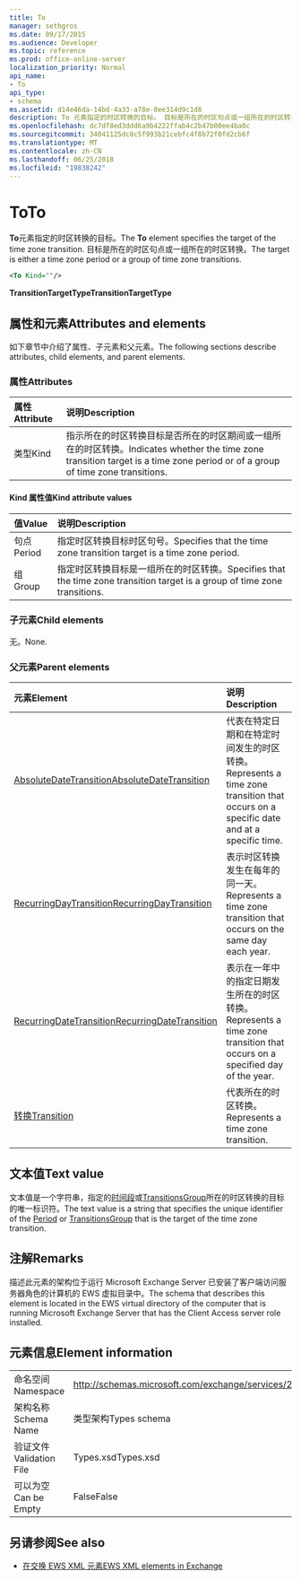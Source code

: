 ```yaml
---
title: To
manager: sethgros
ms.date: 09/17/2015
ms.audience: Developer
ms.topic: reference
ms.prod: office-online-server
localization_priority: Normal
api_name:
- To
api_type:
- schema
ms.assetid: d14e46da-14bd-4a33-a78e-8ee314d9c1d8
description: To 元素指定的时区转换的目标。 目标是所在的时区句点或一组所在的时区转换。
ms.openlocfilehash: dc7df8ed3ddd6a9b4222ffab4c2b47b00ee4ba0c
ms.sourcegitcommit: 34041125dc8c5f993b21cebfc4f8b72f0fd2cb6f
ms.translationtype: MT
ms.contentlocale: zh-CN
ms.lasthandoff: 06/25/2018
ms.locfileid: "19838242"
---
```

# <a name="to"></a><span data-ttu-id="ba63d-104">To</span><span class="sxs-lookup"><span data-stu-id="ba63d-104">To</span></span>

<span data-ttu-id="ba63d-105">**To**元素指定的时区转换的目标。</span><span class="sxs-lookup"><span data-stu-id="ba63d-105">The **To** element specifies the target of the time zone transition.</span></span> <span data-ttu-id="ba63d-106">目标是所在的时区句点或一组所在的时区转换。</span><span class="sxs-lookup"><span data-stu-id="ba63d-106">The target is either a time zone period or a group of time zone transitions.</span></span> 
  
```xml
<To Kind=""/>
```

 <span data-ttu-id="ba63d-107">**TransitionTargetType**</span><span class="sxs-lookup"><span data-stu-id="ba63d-107">**TransitionTargetType**</span></span>
## <a name="attributes-and-elements"></a><span data-ttu-id="ba63d-108">属性和元素</span><span class="sxs-lookup"><span data-stu-id="ba63d-108">Attributes and elements</span></span>

<span data-ttu-id="ba63d-109">如下章节中介绍了属性、子元素和父元素。</span><span class="sxs-lookup"><span data-stu-id="ba63d-109">The following sections describe attributes, child elements, and parent elements.</span></span>
  
### <a name="attributes"></a><span data-ttu-id="ba63d-110">属性</span><span class="sxs-lookup"><span data-stu-id="ba63d-110">Attributes</span></span>

|<span data-ttu-id="ba63d-111">**属性**</span><span class="sxs-lookup"><span data-stu-id="ba63d-111">**Attribute**</span></span>|<span data-ttu-id="ba63d-112">**说明**</span><span class="sxs-lookup"><span data-stu-id="ba63d-112">**Description**</span></span>|
|:-----|:-----|
|<span data-ttu-id="ba63d-113">类型</span><span class="sxs-lookup"><span data-stu-id="ba63d-113">Kind</span></span>  <br/> |<span data-ttu-id="ba63d-114">指示所在的时区转换目标是否所在的时区期间或一组所在的时区转换。</span><span class="sxs-lookup"><span data-stu-id="ba63d-114">Indicates whether the time zone transition target is a time zone period or of a group of time zone transitions.</span></span>  <br/> |
   
#### <a name="kind-attribute-values"></a><span data-ttu-id="ba63d-115">Kind 属性值</span><span class="sxs-lookup"><span data-stu-id="ba63d-115">Kind attribute values</span></span>

|<span data-ttu-id="ba63d-116">**值**</span><span class="sxs-lookup"><span data-stu-id="ba63d-116">**Value**</span></span>|<span data-ttu-id="ba63d-117">**说明**</span><span class="sxs-lookup"><span data-stu-id="ba63d-117">**Description**</span></span>|
|:-----|:-----|
|<span data-ttu-id="ba63d-118">句点</span><span class="sxs-lookup"><span data-stu-id="ba63d-118">Period</span></span>  <br/> |<span data-ttu-id="ba63d-119">指定时区转换目标时区句号。</span><span class="sxs-lookup"><span data-stu-id="ba63d-119">Specifies that the time zone transition target is a time zone period.</span></span>  <br/> |
|<span data-ttu-id="ba63d-120">组</span><span class="sxs-lookup"><span data-stu-id="ba63d-120">Group</span></span>  <br/> |<span data-ttu-id="ba63d-121">指定时区转换目标是一组所在的时区转换。</span><span class="sxs-lookup"><span data-stu-id="ba63d-121">Specifies that the time zone transition target is a group of time zone transitions.</span></span>  <br/> |
   
### <a name="child-elements"></a><span data-ttu-id="ba63d-122">子元素</span><span class="sxs-lookup"><span data-stu-id="ba63d-122">Child elements</span></span>

<span data-ttu-id="ba63d-123">无。</span><span class="sxs-lookup"><span data-stu-id="ba63d-123">None.</span></span>
  
### <a name="parent-elements"></a><span data-ttu-id="ba63d-124">父元素</span><span class="sxs-lookup"><span data-stu-id="ba63d-124">Parent elements</span></span>

|<span data-ttu-id="ba63d-125">**元素**</span><span class="sxs-lookup"><span data-stu-id="ba63d-125">**Element**</span></span>|<span data-ttu-id="ba63d-126">**说明**</span><span class="sxs-lookup"><span data-stu-id="ba63d-126">**Description**</span></span>|
|:-----|:-----|
|[<span data-ttu-id="ba63d-127">AbsoluteDateTransition</span><span class="sxs-lookup"><span data-stu-id="ba63d-127">AbsoluteDateTransition</span></span>](absolutedatetransition.md) <br/> |<span data-ttu-id="ba63d-128">代表在特定日期和在特定时间发生的时区转换。</span><span class="sxs-lookup"><span data-stu-id="ba63d-128">Represents a time zone transition that occurs on a specific date and at a specific time.</span></span>  <br/> |
|[<span data-ttu-id="ba63d-129">RecurringDayTransition</span><span class="sxs-lookup"><span data-stu-id="ba63d-129">RecurringDayTransition</span></span>](recurringdaytransition.md) <br/> |<span data-ttu-id="ba63d-130">表示时区转换发生在每年的同一天。</span><span class="sxs-lookup"><span data-stu-id="ba63d-130">Represents a time zone transition that occurs on the same day each year.</span></span>  <br/> |
|[<span data-ttu-id="ba63d-131">RecurringDateTransition</span><span class="sxs-lookup"><span data-stu-id="ba63d-131">RecurringDateTransition</span></span>](recurringdatetransition.md) <br/> |<span data-ttu-id="ba63d-132">表示在一年中的指定日期发生所在的时区转换。</span><span class="sxs-lookup"><span data-stu-id="ba63d-132">Represents a time zone transition that occurs on a specified day of the year.</span></span>  <br/> |
|[<span data-ttu-id="ba63d-133">转换</span><span class="sxs-lookup"><span data-stu-id="ba63d-133">Transition</span></span>](transition.md) <br/> |<span data-ttu-id="ba63d-134">代表所在的时区转换。</span><span class="sxs-lookup"><span data-stu-id="ba63d-134">Represents a time zone transition.</span></span>  <br/> |
   
## <a name="text-value"></a><span data-ttu-id="ba63d-135">文本值</span><span class="sxs-lookup"><span data-stu-id="ba63d-135">Text value</span></span>

<span data-ttu-id="ba63d-136">文本值是一个字符串，指定的[时间段](period.md)或[TransitionsGroup](transitionsgroup.md)所在的时区转换的目标的唯一标识符。</span><span class="sxs-lookup"><span data-stu-id="ba63d-136">The text value is a string that specifies the unique identifier of the [Period](period.md) or [TransitionsGroup](transitionsgroup.md) that is the target of the time zone transition.</span></span> 
  
## <a name="remarks"></a><span data-ttu-id="ba63d-137">注解</span><span class="sxs-lookup"><span data-stu-id="ba63d-137">Remarks</span></span>

<span data-ttu-id="ba63d-138">描述此元素的架构位于运行 Microsoft Exchange Server 已安装了客户端访问服务器角色的计算机的 EWS 虚拟目录中。</span><span class="sxs-lookup"><span data-stu-id="ba63d-138">The schema that describes this element is located in the EWS virtual directory of the computer that is running Microsoft Exchange Server that has the Client Access server role installed.</span></span>
  
## <a name="element-information"></a><span data-ttu-id="ba63d-139">元素信息</span><span class="sxs-lookup"><span data-stu-id="ba63d-139">Element information</span></span>

|||
|:-----|:-----|
|<span data-ttu-id="ba63d-140">命名空间</span><span class="sxs-lookup"><span data-stu-id="ba63d-140">Namespace</span></span>  <br/> |http://schemas.microsoft.com/exchange/services/2006/types  <br/> |
|<span data-ttu-id="ba63d-141">架构名称</span><span class="sxs-lookup"><span data-stu-id="ba63d-141">Schema Name</span></span>  <br/> |<span data-ttu-id="ba63d-142">类型架构</span><span class="sxs-lookup"><span data-stu-id="ba63d-142">Types schema</span></span>  <br/> |
|<span data-ttu-id="ba63d-143">验证文件</span><span class="sxs-lookup"><span data-stu-id="ba63d-143">Validation File</span></span>  <br/> |<span data-ttu-id="ba63d-144">Types.xsd</span><span class="sxs-lookup"><span data-stu-id="ba63d-144">Types.xsd</span></span>  <br/> |
|<span data-ttu-id="ba63d-145">可以为空</span><span class="sxs-lookup"><span data-stu-id="ba63d-145">Can be Empty</span></span>  <br/> |<span data-ttu-id="ba63d-146">False</span><span class="sxs-lookup"><span data-stu-id="ba63d-146">False</span></span>  <br/> |
   
## <a name="see-also"></a><span data-ttu-id="ba63d-147">另请参阅</span><span class="sxs-lookup"><span data-stu-id="ba63d-147">See also</span></span>



- [<span data-ttu-id="ba63d-148">在交换 EWS XML 元素</span><span class="sxs-lookup"><span data-stu-id="ba63d-148">EWS XML elements in Exchange</span></span>](ews-xml-elements-in-exchange.md)

